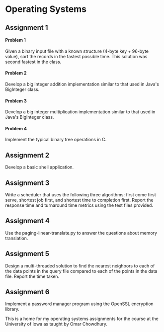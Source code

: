 # Operating Systems  
## Assignment 1  
#### Problem 1  
Given a binary input file with a known structure (4-byte key + 96-byte value), sort the records in the fastest possible time. This solution was second fastest in the class.  
#### Problem 2  
Develop a big integer addition implementation similar to that used in Java's BigInteger class.  
#### Problem 3  
Develop a big integer multiplication implementation similar to that used in Java's BigInteger class.  
#### Problem 4  
Implement the typical binary tree operations in C.  

## Assignment 2  
Develop a basic shell application.  

## Assignment 3  
Write a scheduler that uses the following three algorithms: first come first serve, shortest job first, and shortest time to completion first. Report the response time and turnaround time metrics using the test files provided.  

## Assignment 4  
Use the paging-linear-translate.py to answer the questions about memory translation.  

## Assignment 5  
Design a multi-threaded solution to find the nearest neighbors to each of the data points in the query file compared to each of the points in the data file. Report the time taken.  

## Assignment 6  
Implement a password manager program using the OpenSSL encryption library.  

This is a home for my operating systems assignments for the course at the University of Iowa as taught by Omar Chowdhury.  

